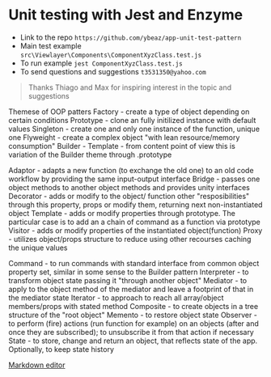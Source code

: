 # Unit testing with Jest and Enzyme

  - Link to the repo `https://github.com/ybeaz/app-unit-test-pattern`
  - Main test example `src\Viewlayer\Components\ComponentXyzClass.test.js`
  - To run example `jest ComponentXyzClass.test.js`
  - To send questions and suggestions `t3531350@yahoo.com`
 
> Thanks Thiago and Max for inspiring interest in the topic and suggestions  

Themese of OOP patters
Factory - create a type of object depending on certain conditions
Prototype - clone an fully initilized instance with default values
Singleton - create one and only one instance of the function, unique one
Flyweight - create a complex object "with lean resource/memory consumption"
Builder - 
Template - from content point of view this is variation of the Builder theme through .prototype

Adaptor - adapts a new function (to exchange the old one) to an old code workflow by providing the same input-output interface
Bridge - passes one object methods to another object methods and provides unity interfaces
Decorator - adds or modify to the object/ function other "resposibilities" through this property, props or modify them, returning next non-instantiated object
Template - adds or modify properties through prototype. The particular case is to add an a chain of command as a function via prototype
Visitor - adds or modify properties of the instantiated object(function)
Proxy - utilizes object/props structure to reduce using other recourses caching the unique values

Command - to run commands with standard interface from common object property set, similar in some sense to the Builder pattern 
Interpreter - to transform object state passing it "through another object"
Mediator - to apply to the object method of the mediator and leave a footprint of that in the mediator state
Iterator - to approach to reach all array/object members/props with stated method
Composite - to create objects in a tree structure of the "root object"
Memento - to restore object state
Observer - to perform (fire) actions (run function for example) on an objects (after and once they are subscribed); to unsubscribe it from that action if necessary
State - to store, change and return an object, that reflects state of the app. Optionally, to keep state history




[Markdown editor](https://dillinger.io/)
